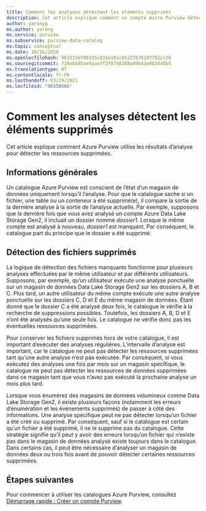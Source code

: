 ```yaml
---
title: Comment les analyses détectent les éléments supprimés
description: Cet article explique comment un compte Azure Purview détecte les ressources supprimées lors des analyses.
author: yaronyg
ms.author: yarong
ms.service: purview
ms.subservice: purview-data-catalog
ms.topic: conceptual
ms.date: 10/16/2020
ms.openlocfilehash: 9b1515ef00355c831e161c01227678197792cc20
ms.sourcegitcommit: f28ebb95ae9aaaff3f87d8388a09b41e0b3445b5
ms.translationtype: HT
ms.contentlocale: fr-FR
ms.lasthandoff: 03/29/2021
ms.locfileid: "96550566"
---
```

# <a name="how-scans-detect-deleted-assets"></a>Comment les analyses détectent les éléments supprimés

Cet article explique comment Azure Purview utilise les résultats d’analyse pour détecter les ressources supprimées.

## <a name="background-info"></a>Informations générales

Un catalogue Azure Purview est conscient de l’état d’un magasin de données uniquement lorsqu’il l’analyse. Pour que le catalogue sache si un fichier, une table ou un conteneur a été supprimé(e), il compare la sortie de la dernière analyse à la sortie de l’analyse actuelle. Par exemple, supposons que la dernière fois que vous avez analysé un compte Azure Data Lake Storage Gen2, il incluait un dossier nommé *dossier1*. Lorsque le même compte est analysé à nouveau, *dossier1* est manquant. Par conséquent, le catalogue part du principe que le dossier a été supprimé.

## <a name="detecting-deleted-files"></a>Détection des fichiers supprimés

La logique de détection des fichiers manquants fonctionne pour plusieurs analyses effectuées par le même utilisateur et par différents utilisateurs. Supposons, par exemple, qu’un utilisateur exécute une analyse ponctuelle sur un magasin de données Data Lake Storage Gen2 sur les dossiers A, B et C. Plus tard, un autre utilisateur du même compte exécute une autre analyse ponctuelle sur les dossiers C, D et E du même magasin de données. Étant donné que le dossier C a été analysé deux fois, le catalogue le vérifie à la recherche de suppressions possibles. Toutefois, les dossiers A, B, D et E n’ont été analysés qu’une seule fois. Le catalogue ne vérifie donc pas les éventuelles ressources supprimées.

Pour conserver les fichiers supprimés hors de votre catalogue, il est important d’exécuter des analyses régulières. L’intervalle d’analyse est important, car le catalogue ne peut pas détecter les ressources supprimées tant qu’une autre analyse n’est pas exécutée. Par conséquent, si vous exécutez des analyses une fois par mois sur un magasin spécifique, le catalogue ne peut pas détecter les ressources de données supprimées dans ce magasin tant que vous n’avez pas exécuté la prochaine analyse un mois plus tard.

Lorsque vous énumérez des magasins de données volumineux comme Data Lake Storage Gen2, il existe plusieurs façons (notamment les erreurs d’énumération et les événements supprimés) de passer à côté des informations. Une analyse spécifique peut ne pas détecter lorsqu’un fichier a été créé ou supprimé. Par conséquent, sauf si le catalogue est certain qu’un fichier a été supprimé, il ne le supprime pas du catalogue. Cette stratégie signifie qu’il peut y avoir des erreurs lorsqu’un fichier qui n’existe pas dans le magasin de données analysé existe toujours dans le catalogue. Dans certains cas, il peut être nécessaire d’analyser un magasin de données deux ou trois fois avant de pouvoir détecter certaines ressources supprimées.

## <a name="next-steps"></a>Étapes suivantes

Pour commencer à utiliser les catalogues Azure Purview, consultez [Démarrage rapide : Créer un compte Purview](create-catalog-portal.md).
